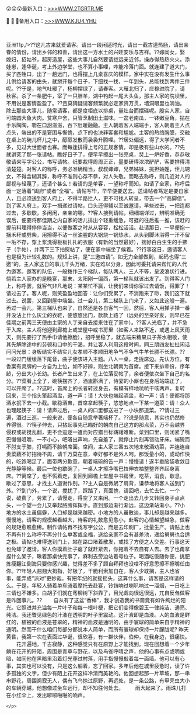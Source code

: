 <p>
	😲😲😲最新入口：<a href="http://www.baidu.com/link?url=6MA2SWnO3Raqke39an_0PUxosM6ZrUGzi1BN9tNnlPW&wd">>>>WWW.2TGRTR.ME</a> 
	<p>
		👒 👒 👒备用入口：<a href="http://www.baidu.com/link?url=6MA2SWnO3Raqke39an_0PUxosM6ZrUGzi1BN9tNnlPW&wd">>>>WWW.KJU4.YHU</a> 
	</p>
	<p>
		<br />
	</p>
	<p>
		亚洲11p,/>??这儿古来就爱请客。请出一段闲适时光，请出一截古道热肠，请出亲眷的情份，请出乡邻的和善，请出这一方水土的兴旺安乐与吉祥。??嫁闺女，娶媳妇，招姑爷，起房造屋，这些大事儿自然要请拢远亲近邻，操办得热热火火。添娃崽，逢华诞，考上外边学堂，也不算小事哩，咋能冷落门面。就连建了道大门，买了匹牲口，出了一趟远门，也得摆上几桌喜庆的模样。家中实在没有发生什么事儿供给请客的由头，就掰开每个日子，下细找一找，一年到头，总能找到两件三件呢。??于是，地气吐暖了，杨柳摆绿了，请春客。大雁北归了，庄稼进院了，请秋客。杀了一条肥牛，宰了一只胖羊，湖中钓起一尾大头鱼，那主人家的院坝里，不用说是客情盈盈了。??且莫猜疑请客频繁就必定家资万贯，墙洞眼里也淌油。除去那些大事儿，随常请客，都是度柜底以排桌，量灶台而摆碟呢。殷实人家，自可端圆大鱼大肉。贫寒户舍，只管烹制田土滋味。一盆老南瓜，一钵嫩豆角，拈在手乐陶陶，嚼在口甜滋滋，吞下肚暖融融。主人朝着客人端端手，客人朝着主人点点头，端出的不是窘困与惭愧，点下的也决非客套和尴尬。主客的热络胸臆，交融在桌上的碗儿杯儿之中，醇醇发散而袅袅升腾哩。??居处偏远，得了大学问者不多，见过大世面者也寡。而每逢排得上号的正规客情，却是极有些山水的。??先就讲究了那一张请帖。瞧好日子了，便早早擦出一张亮桌，焚上一炉好香，恭恭敬敬请来写字公公，书写请帖。纸要裁得周周正正，墨要研得浓浓酽酽，客要排得清清楚楚。对客人的称呼，务必准确精当，叔叔婶婶，兄弟姊妹，挑担妯娌，侄儿甥女，不得含糊其辞，称呼不准则心存不恭，对人失敬。而略去称呼，则几近对人的鄙视与轻蔑了，还请个甚么！若请的是单客，一望称呼而知。如请了全家，称呼后面一定落着“阖府”或者“全福”。请帖写毕，早早便要送去。送请帖者笃定是要自家人，且必须送到客人府上，不得半路拦人，更不可找人转呈，带去一个“高脚信”。到了客人府上，双手一揖递过请帖，口头还得辅以至诚邀请，早些过去，一把连都过去，多歇歇，多闲闲，亲亲的哪。??客人接到请帖，细细端详过，辨明准确无误后，便要将那佳期之内自家的活儿排出个轻重缓急，可捱的往后推一推，该赶的提前料理得停停当当，以便做客之时从从容容，松松活活。赴请那日，一早便抱一捆禾秆或劈柴，用擦得不沾一丝油腥的大锅烧一锅热水，从头到脚沐浴得一汗不留一垢不存，穿上浆洗得板板扎扎的衣服（有新的当然最好），揣好白白生生的手拂子（手帕），并两下三下拍熨帖了，便在家中端坐了候着。??行事这日，邀请客人也是极为计较礼数的。规矩上讲，是“三邀四请”。如无力全部做到，起码也得“三邀”的，主人家这日的事儿千头万绪，实在难以分身，因此可委托请来帮忙的人代为邀客。邀客的队伍，一般拨作三个梯队，每队两人、三人不等，呈波浪状行进。倘若主人家办的是晚宴，那末，太阳刚一偏西，第一梯队就该出发了。到得客人门上，称呼罢，就客气非凡地说：某某忙不赢，让我们来请你家过去请饭，得罪了！请过去了。客人呢，则笑盈盈地回答：让你们受累了，不消跑来了唦，我们这下就过去。说罢，又回到屋中端坐。过一会儿，第二梯队上门来了，又如此这般一遍。再过一会儿，第三梯队也来了，自然还是各自客气一回，然后，客人用掸子掸一番并没沾上什么灰尘的衣鞋，便悠悠出门，款款上路了（远处的至亲好友，则早已在佳期之前两三天便由主家的人丁亲自去接来住在了家中）。??客人光临了，并不急于入席。主人将他迎到廊檐上或堂屋中或书房里（如客人来路不近，或遇上风天雨天，则先要拧了热手巾请他擦脸），招呼坐稳了，就去端来糖果瓜子茶水相敬，使其先解除途中的劳顿和口中的干渴，并让客人利用这段时间，同三朋四友扯扯闲话问问光景：身板结实不结实儿女孝顺不孝顺田地争气不争气牛羊长膘不长膘。??一段过门缓缓落下尾音，曲子便该进入主题。八人一桌，走拢席边。先认方位，有香案有灵牌的一方自为上位，如不好辨，则坐北朝南为首席。接下来排辈份，序年龄，分出大小长幼。长者产生出来了，在上位落妥帖了，余者便依次坐下自己的名分。??菜肴上全了，碗筷摆齐了，酒盅斟满了，侍宴的小厮也在身后站端正了，可以开席了。??这时，首席上的长者转过身去，有模有样地吭吭干咳两声，复转回来，三个指头擎起酒盅，道一声：请！大伙也端起酒盅，和一声：请！便都将那酒水抿下去一小截。歇稳酒盅，首席拿起筷子，悠悠地点一下某一道菜：请！众人也理起筷子：请！请声过后，一桌人的口里都送进了一小块那道菜。??请过三遍，酒过三巡，一般来说，便各自随意举箸端杯了。??说是随意，其实也仍然修养得很。??筷子伸去，只拈起事先已瞄好的朝向自己这方的那点菜，万不会越界侵权或胡搅乱翻，更不会巡逻一遭而对应猎目标踌躇难断。菜到口里，则闭紧了嘴巴慢慢咀嚼，一不小心，吧嗒出声响，先自羞了，就停止片刻再错动牙床。端碗而不肘支于膝，打嗝而不脸朝席面。席间，主人家三番五次地来敬酒劝菜，并连连自责菜蔬不好招待不周，请千万莫在意，幸好都不是外人呵。那饭量小的，或动作快的，吃饱喝足了，面带两分歉意，朝着端碗的告一声：慢慢请！遂半垂脑袋收敛目光静静等候。最后一位也歇碗了，一桌人才擦净嘴巴拉伸衣袖整整齐齐起身离席。??离席了，也不慌着走，复回到廊檐上堂屋中书房里，吃茶，消食，歇息。歇过了意思，才找主人道谢作别。??主人自是微躬了肩背，谦恭地将客人送到门外。??到门外，一个说，搅扰了，踩踏了，真面愧，请回吧，去忙去忙。一个说，破费了，劳累了，请慢走，得空了又来闲。一个走出去几步又转回身子点点头，一个望一会儿又举起胳膊挥挥手。直到那边渐行渐远，这边渐站渐小。??小地方的水土虽偏僻，人口却是越来越密。小地方的人虽散淡，事儿却是越来越多。慢慢地，请客的规模越看越大，待客的礼数愈见愈小，赴客的心情越望越急，做客的规矩愈瞧愈稀。制作请帖再不找写字公公，而是去印刷厂，批量生产。请贴上也不再有什么称呼不再分什么单客或全福，送给亲家不会有甚差池，递给舅舅也合适之极。请帖也难得送到门上，站在路口堵着散发，或找了方便之人交差。行事这天也免却了邀请，客人你摸着肚子瘪了就赶紧去，你拖着不去自有人去。去了也甭拿捏什么架子，瞅着那桌快完事了，麻利去旁边站着号位子。喝酒吃饭随你便，挑肥拣瘦翻江倒海只要你感兴趣，觉得差不多了顾自拜拜也没啥不好意思擦不擦嘴任由你。??年轻人翘翘大拇指，好极了，干脆利索加自在，客人少耽搁，主人也省事，能弄成“派对”更妙哉。有把年纪的就摇摇头，这算什么事，请客是这样请的么。于是，年轻人骑着单车骑着摩托去赴宴，铃铛响过喇叭响过一溜烟，一日吃上三请也不嫌多。白胡子们就在弯柳树下斜靠了，目光觑向很远很远，兀自反刍做客是咋回事儿。??
　　自从有了这盆“香棒”，我才创造我的书斋竟有如许绚烂的阳光。它照进并充溢每一片叶子和每一根叶梗，把它们变得像碧玉一律纯洁、通亮、纯洁。我还瞥见绿色的汁液在透明的叶子里震动。这汁液即是血液。人的血液是鲜红的，植被的血液是苍翠的，精神的血液是通明的，由于寰球的简单来自于精神的通明。然而干什么咱们每部分都说本人简单，而所有寰球却保持一片朦胧呢?
昨天黄昏，我第一次在表面过华诞，很欣喜，有一群伙伴，伯仲，在我身边，很痛快。
　　花开遍地，千古寂静，这种感觉只有在原野上才能找到。现在回想着一个少年躺在花开的阡陌，周围是青草与野花，以及鸟雀呼晴之声，他的心事有点或明或暗，如同他在黑暗里沿着灯光穿过村落，用手指慢慢敲着每一面墙。他可以有心事，其实也可以没有，只是这么躺着，忘了回家。多年后他在城里疲惫时，读了许多孤独的文字，但少有陌上花开这样冷清而美艳的。他回想起那一片草坡，那一串串野花，周围阒寂无人，偶有飞鸟掠过原野，再远处，是一条公路，有甲壳虫大小的车辆穿越。他想像过坐车远行，却不知往何处去。
　　雨大起来了。雨珠儿打在小红伞上，发出噼噼啪啪的响声。

	</p>
